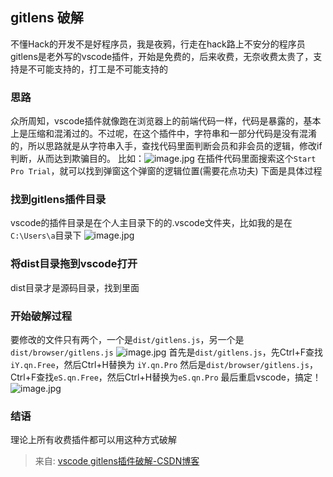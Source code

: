 ## gitlens 破解
不懂Hack的开发不是好程序员，我是夜鸦，行走在hack路上不安分的程序员
gitlens是老外写的vscode插件，开始是免费的，后来收费，无奈收费太贵了，支持是不可能支持的，打工是不可能支持的
### 思路
众所周知，vscode插件就像跑在浏览器上的前端代码一样，代码是暴露的，基本上是压缩和混淆过的。不过呢，在这个插件中，字符串和一部分代码是没有混淆的，所以思路就是从字符串入手，查找代码里面判断会员和非会员的逻辑，修改if判断，从而达到欺骗目的。
比如：![image.jpg](https://cdn.dml.us.kg/docs/2024/png/202408131032401.png)
在插件代码里面搜索这个`Start Pro Trial`，就可以找到弹窗这个弹窗的逻辑位置(需要花点功夫)
下面是具体过程
### 找到gitlens插件目录
vscode的插件目录是在个人主目录下的的.vscode文件夹，比如我的是在`C:\Users\a`目录下
![image.jpg](https://cdn.dml.us.kg/docs/2024/png/202408131032402.png)
### 将dist目录拖到vscode打开
dist目录才是源码目录，找到里面
### 开始破解过程
要修改的文件只有两个，一个是`dist/gitlens.js`，另一个是`dist/browser/gitlens.js`
![image.jpg](https://cdn.dml.us.kg/docs/2024/png/202408131032403.png)
首先是`dist/gitlens.js`，先Ctrl+F查找`iY.qn.Free`，然后Ctrl+H替换为 `iY.qn.Pro`
然后是`dist/browser/gitlens.js`，Ctrl+F查找`eS.qn.Free`，然后Ctrl+H替换为`eS.qn.Pro`
最后重启vscode，搞定！
![image.jpg](https://cdn.dml.us.kg/docs/2024/png/202408131032404.png)
### 结语
理论上所有收费插件都可以用这种方式破解

> 来自: [vscode gitlens插件破解-CSDN博客](https://blog.csdn.net/qd1014751893/article/details/140224526)

